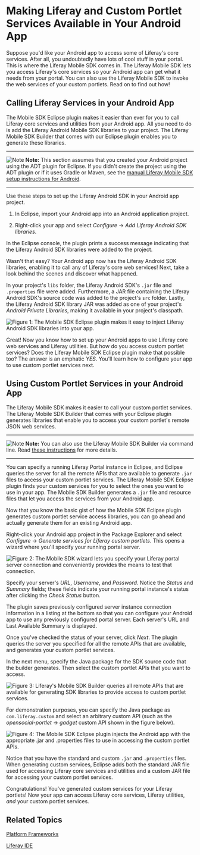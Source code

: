 # Making Liferay and Custom Portlet Services Available in Your Android App [](id=making-liferay-and-custom-portlet-services-available-in-your-android-app)

Suppose you'd like your Android app to access some of Liferay's core services. 
After all, you undoubtedly have lots of cool stuff in your portal. This is where 
the Liferay Mobile SDK comes in. The Liferay Mobile SDK lets you access 
Liferay's core services so your Android app can get what it needs from your 
portal. You can also use the Liferay Mobile SDK to invoke the web services of 
your custom portlets. Read on to find out how!

## Calling Liferay Services in your Android App 

The Mobile SDK Eclipse plugin makes it easier than ever for you to call Liferay
core services and utilities from your Android app. All you need to do is add the 
Liferay Android Mobile SDK libraries to your project. The Liferay Mobile SDK
Builder that comes with our Eclipse plugin enables you to generate these
libraries. 
<!-- 
Change the link in this Note to the tutorial: "Setting Up the Mobile SDK Manually" 
once the header id's are generated.
-->

---

![Note](../../images/tip-pen-paper.png) **Note:** This section assumes that you
created your Android project using the ADT plugin for Eclipse. If you didn't
create the project using the ADT plugin or if it uses Gradle or Maven, see the
[manual Liferay Mobile SDK setup instructions for Android](https://github.com/liferay/liferay-mobile-sdk/tree/master/android#manually).

---

Use these steps to set up the Liferay Android SDK in your Android app project. 

1. In Eclipse, import your Android app into an Android application project. 

2. Right-click your app and select *Configure* &rarr;
*Add Liferay Android SDK libraries*. 

In the Eclipse console, the plugin prints a success message indicating that the
Liferay Android SDK libraries were added to the project.

Wasn't that easy? Your Android app now has the Liferay Android SDK libraries,
enabling it to call any of Liferay's core web services! Next, take a look behind
the scenes and discover what happened. 

In your project's `libs` folder, the Liferay Android SDK's `.jar` file and
`.properties` file were added. Furthermore, a JAR file containing the Liferay
Android SDK's source code was added to the project's `src` folder. Lastly, the
Liferay Android SDK library JAR was added as one of your project's *Android
Private Libraries*, making it available in your project's classpath. 

![Figure 1: The Mobile SDK Eclipse plugin makes it easy to inject Liferay Android SDK libraries into your app.](../../images/mobile-sdk-jars.png)

Great! Now you know how to set up your Android apps to use Liferay core web
services and Liferay utilities. But how do you access custom portlet services?
Does the Liferay Mobile SDK Eclipse plugin make that possible too? The answer is
an emphatic *YES*. You'll learn how to configure your app to use custom portlet 
services next. 

## Using Custom Portlet Services in your Android App 

The Liferay Mobile SDK makes it easier to call your custom portlet
services. The Liferay Mobile SDK Builder that comes with your Eclipse plugin
generates libraries that enable you to access your custom portlet's remote JSON
web services. 
<!-- 
Change the link in this Note to the tutorial: "Building Mobile SDKs" once the 
header id's are generated.
-->

---

![Note](../../images/tip-pen-paper.png) **Note:** You can also use the Liferay
Mobile SDK Builder via command line. Read
[these instructions](https://github.com/liferay/liferay-mobile-sdk/blob/master/builder/README.md)
for more details.

---

You can specify a running Liferay Portal instance in Eclipse, and Eclipse
queries the server for all the remote APIs that are available to generate `.jar`
files to access your custom portlet services. The Liferay Mobile SDK Eclipse
plugin finds your custom services for you to select the ones you want to use in
your app. The Mobile SDK Builder generates a `.jar` file and resource files that
let you access the services from your Android app. 

Now that you know the basic gist of how the Mobile SDK Eclipse plugin generates
custom portlet service access libraries, you can go ahead and actually generate 
them for an existing Android app. 

Right-click your Android app project in the Package Explorer and select
*Configure* &rarr; *Generate services for Liferay custom portlets*. This opens a
wizard where you'll specify your running portal server. 

![Figure 2: The Mobile SDK wizard lets you specify your Liferay portal server connection and conveniently provides the means to test that connection.](../../images/service-generation-wizard.png)

Specify your server's *URL*, *Username*, and *Password*. Notice the *Status* and
*Summary* fields; these fields indicate your running portal instance's status
after clicking the *Check Status* button.

The plugin saves previously configured server instance connection information in
a listing at the bottom so that you can configure your Android app to use any
previously configured portal server. Each server's URL and Last Available
Summary is displayed. 

Once you've checked the status of your server, click *Next*. The plugin queries
the server you specified for all the remote APIs that are available, and
generates your custom portlet services. 

In the next menu, specify the Java package for the SDK source code that the
builder generates. Then select the custom portlet APIs that you want to access. 

![Figure 3: Liferay's Mobile SDK Builder queries all remote APIs that are available for generating SDK libraries to provide access to custom portlet services.](../../images/choosing-apis-and-packages-wizard.png)

For demonstration purposes, you can specify the Java package as 
`com.liferay.custom` and select an arbitrary custom API (such as the
*opensocial-portlet* &rarr; *gadget* custom API shown in the figure below). 

![Figure 4: The Mobile SDK Eclipse plugin injects the Android app with the appropriate `.jar` and `.properties` files to use in accessing the custom portlet APIs.](../../images/injected-jars-mobile-sdk.png)

Notice that you have the standard and custom `.jar` and `.properties` files. 
When generating custom services, Eclipse adds both the standard JAR file used 
for accessing Liferay core services and utilities and a custom JAR file for 
accessing your custom portlet services. 

Congratulations! You've generated custom services for your Liferay portlets! Now 
your app can access Liferay core services, Liferay utilities, *and* your custom 
portlet services. 

## Related Topics

<!-- 
[Invoking Liferay Services in Your Android App](add link once header id is generated) 

[Creating iOS Apps that Use Liferay](add link once header id is generated)

[Liferay Mobile SDK Builder](add link once header id is generated)
-->

[Platform Frameworks](/develop/tutorials/-/knowledge_base/platform-frameworks)

[Liferay IDE](/develop/tutorials/-/knowledge_base/liferay-ide)
